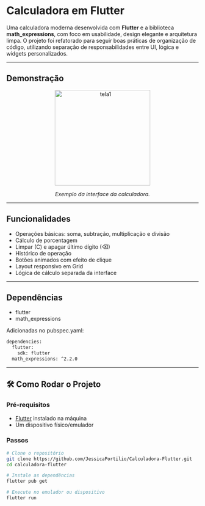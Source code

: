 # Calculadora em Flutter

Uma calculadora moderna desenvolvida com **Flutter** e a biblioteca **math_expressions**, com foco em usabilidade, design elegante e arquitetura limpa. O projeto foi refatorado para seguir boas práticas de organização de código, utilizando separação de responsabilidades entre UI, lógica e widgets personalizados.

---

## Demonstração

<div align="center">
  <img width="250" alt="tela1" src="https://github.com/user-attachments/assets/87ce3fb4-1308-47ab-a6d4-7f688911a0a3" />
</div>

<p align="center"><em>Exemplo da interface da calculadora.</em></p>

---

## Funcionalidades

- Operações básicas: soma, subtração, multiplicação e divisão
- Cálculo de porcentagem
- Limpar (C) e apagar último dígito (⌫)
- Histórico de operação
- Botões animados com efeito de clique
- Layout responsivo em Grid
- Lógica de cálculo separada da interface

---

## Dependências

- flutter
- math_expressions

Adicionadas no pubspec.yaml:

```bash
dependencies:
  flutter:
    sdk: flutter
  math_expressions: ^2.2.0

```


---

## 🛠️ Como Rodar o Projeto

### Pré-requisitos
- [Flutter](https://flutter.dev/docs/get-started/install) instalado na máquina
- Um dispositivo físico/emulador

### Passos

```bash
# Clone o repositório
git clone https://github.com/JessicaPortilio/Calculadora-Flutter.git
cd calculadora-flutter

# Instale as dependências
flutter pub get

# Execute no emulador ou dispositivo
flutter run

